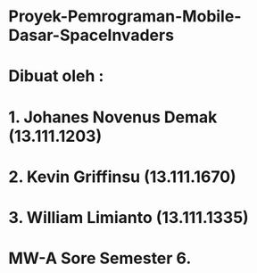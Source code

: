 # Proyek-Pemrograman-Mobile-Dasar-SpaceInvaders

# Dibuat oleh :

# 1. Johanes Novenus Demak (13.111.1203)
# 2. Kevin Griffinsu (13.111.1670)
# 3. William Limianto (13.111.1335)

# MW-A Sore Semester 6.
